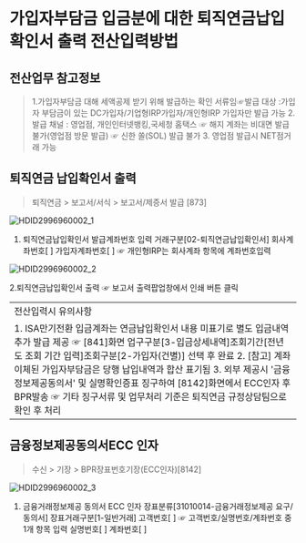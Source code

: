 # 가입자부담금 입금분에 대한 퇴직연금납입확인서 출력 전산입력방법
## 전산업무 참고정보
> 1.가입자부담금 대해 세액공제 받기 위해 발급하는 확인 서류임☞발급 대상 :가입자 부담금이 있는 DC가입자/기업형IRP가입자/개인형IRP 가입자만 발급 가능
> 2. 발급 채널 : 영업점, 개인인터넷뱅킹,국세청 홈택스
> ☞ 해지 계좌는 비대면 발급 불가(영업점 방문 발급)
> ☞ 신한 쏠(SOL) 발급 불가
> 3. 영업점 발급시 NET점거래 가능
## 퇴직연금 납입확인서 출력
> 퇴직연금 > 보고서/서식 > 보고서/제증서 발급 [873]

![HDID2996960002_1](HDID2996960002_1.jpg)

1. 퇴직연금납입확인서 발급계좌번호 입력
거래구분[02-퇴직연금납입확인서]
회사계좌번호[ ]
가입자계좌번호[ ] ☞ 개인형IRP는 회사계좌 항목에 계좌번호입력

![HDID2996960002_2](HDID2996960002_2.jpg)

2.퇴직연금납입확인서 출력
☞ 보고서 출력팝업창에서 인쇄 버튼 클릭

<table><tbody><tr>
<td>
전산입력시 유의사항</td></tr><tr>
<td>1. ISA만기전환 입금계좌는 연금납입확인서 내용 미표기로 별도 입금내역 추가 발급 제공
☞ [841]화면 업구구분[3-입금상세내역]조회기간[전년도 조회 기간 입력]조회구분[2-가입자(건별)] 선택 후 완료
2. [참고] 계좌이체된 가입자부담금은 당행 납입내역과 합산 표기됨
3. 외부 제공시 '금융정보제공동의서' 및 실명확인증표 징구하여 [8142]화면에서 ECC인자 후 BPR발송
☞ 기타 징구서류 및 업무처리 기준은 퇴직연금 규정상담팀으로 확인 후 처리</td></tr></tbody>
</table>


## 금융정보제공동의서ECC 인자
> 수신 > 기장 > BPR장표번호기장(ECC인자)[8142]

![HDID2996960002_3](HDID2996960002_3.jpg)

1. 금융거래정보제공 동의서 ECC 인자
장표분류[31010014-금융거래정보제공 요구/동의서]
장표거래구분[1-일반거래]
고객번호[ ] ☞ 고객번호/실명번호/계좌번호 중 1개 항목 입력
실명번호[ ]
계좌번호[ ]
